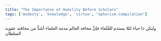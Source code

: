 ```yaml
---
title: "The Importance of Humility Before Scholars"
tags: ['modesty', 'knowledge', 'virtue', "aphorism-compilation"]
---
```


 وليكن ذا حياء لئلا يستذم للعُلَمَاء فإنَّ مخافة العالم مذمة العلماء أشَدُّ من مخافته عقوبة السلطان
